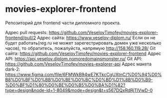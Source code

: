 # movies-explorer-frontend

Репозиторий для frontend части дипломного проекта.

Адрес pull requests: https://github.com/VeselovTimofey/movies-explorer-frontend/pull/2
Адрес сайта: https://www.veselov-diplom.ru/ Если он не будет работать(reg.ru не может зарегестрировать домен уже несколько часов), то обратитесь, пожалуйста, напрямую http://158.160.119.28/
Git сайта: https://github.com/VeselovTimofey/movies-explorer-frontend
Адрес API: https://api.veselov.diplom.nomoredomainsmonster.ru/
Git API: https://github.com/VeselovTimofey/movies-explorer-api
Адрес макета dark-2: https://www.figma.com/file/6FMWkB94wE7KTkcCgUXtnC/%D0%94%D0%B8%D0%BF%D0%BB%D0%BE%D0%BC%D0%BD%D1%8B%D0%B9-%D0%BF%D1%80%D0%BE%D0%B5%D0%BA%D1%82?type=design&node-id=1-8049&mode=design&t=s567DQxRdRjTlVwD-0